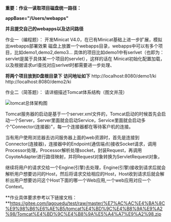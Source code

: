 **重要：作业一读取项目磁盘统一路径：**

**appBase="/Users/webapps"**

**并且提交自己的webapps以及访问路径**

作业⼀（编程题）：
 开发Minicat V4.0，在已有Minicat基础上进⼀步扩展，模拟出webapps部署效果 磁盘上放置⼀个webapps⽬录，webapps中可以有多个项⽬，⽐如demo1,demo2,demo3... 具体的项⽬⽐如demo1中有serlvet（也即为：servlet是属于具体某⼀个项⽬的servlet），这样的话在 Minicat初始化配置加载，以及根据请求url查找对应serlvet时都需要进⼀步处理、



**将两个项目放到D盘根目录下**
**访问地址如下**
http://localhost:8080/demo1/ki
http://localhost:8080/demo2/ki



作业⼆（简答题）： 请详细描述Tomcat体系结构（图⽂并茂）

![tomcat总体架构图](/tomcat总体架构图.png)

Tomcat服务器的启动是基于一个server.xml文件的，Tomcat启动的时候首先会启动一个Server，Server里面就会启动Service，Service里面就会启动多个"Connector(连接器)"，每一个连接器都在等待客户机的连接。

当有用户使用浏览器去访问服务器上面的web资源时，首先是连接到Connector(连接器)，连接器中的Endpoint(通信端点)接收Socket请求，调用Processor处理，Processor解析处理socket，封装Request，再调用CoyoteAdapter进行路径映射，并将Request对象转换为ServletRequest对象，

继续将用户的请求交给一个Engine(引擎)去处理，Engine(引擎)接收到请求后就会解析用户想要访问的Host，然后将请求交给相应的Host，Host收到请求后就会解析出用户想要访问这个Host下面的哪一个Web应用,一个web应用对应一个Context。



**作业具体要求参考以下链接文档：**https://gitee.com/lagouedu/test/raw/master/%E7%AC%AC%E4%BA%8C%E9%98%B6%E6%AE%B5/tomcat%E4%BD%9C%E4%B8%9A%E9%A2%98/Tomcat%E4%BD%9C%E4%B8%9A%E5%A4%A7%E9%A2%98.zip
